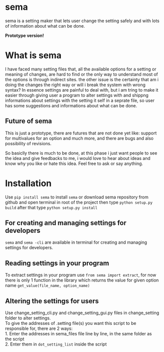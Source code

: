 # sema
sema is a setting maker that lets user change the setting safely and with lots of information about what can be done.  

**Prototype version!**

# What is sema
I have faced many setting files that, all the available options for a setting or meaning of changes, are hard to find
or the only way to understand most of the options is through indirect sites. the other issue is the certainty that
am i doing the changes the right way or will i break the system with wrong syntax? In essence settings are painful to
deal with, but i am tring to make it easier through giving user a program to alter settings with and shippng informations
about settings with the setting it self in a seprate file, so user has some suggestions and informations about what can be
done.  
## Future of sema
This is just a prototype, there are futures that are not done yet like: support for multivalues for an
option and much more, and there are bugs and also possibility of revisions.  

So basiclly there is much to be done, at this phase i just want people to see the idea and give feedbacks to me, i would 
love to hear about ideas and know why you like or hate this idea. Feel free to ask or say anything.  

# Installation
Use `pip install sema` to install `sema` 
or download sema repository from github and open terminal in root of the project then type `python setup.py build`
 after that type `python setup.py install`  
## For creating and managing settings for developers
`sema` and `sema -cli` are available in terminal for creating and managing settings for developers.
## Reading settings in your program
To extract settings in your program use `from sema import extract`, for now there is only 1 function in the library which
returns the value for given option name `get_value(file_name, option_name)`
## Altering the settings for users
Use change_setting_cli.py and change_setting_gui.py files in change_setting folder to alter settings.  
To give the addresses of .setting file(s) you want this script to be responsible for, there are 2 ways:  
	1. Enter the addresses in sema_files file line by line, in the same folder as the script  
	2. Enter them in `dot_setting_list` inside the script   